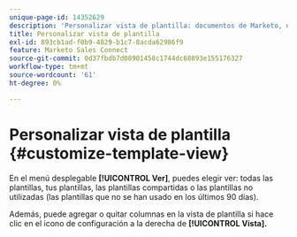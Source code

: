 ```yaml
---
unique-page-id: 14352629
description: 'Personalizar vista de plantilla: documentos de Marketo, documentación del producto'
title: Personalizar vista de plantilla
exl-id: 893cb1ad-f0b9-4829-b1c7-8acda62986f9
feature: Marketo Sales Connect
source-git-commit: 0d37fbdb7d08901458c1744dc68893e155176327
workflow-type: tm+mt
source-wordcount: '61'
ht-degree: 0%

---
```


# Personalizar vista de plantilla {#customize-template-view}

En el menú desplegable **[!UICONTROL Ver]**, puedes elegir ver: todas las plantillas, tus plantillas, las plantillas compartidas o las plantillas no utilizadas (las plantillas que no se han usado en los últimos 90 días).

Además, puede agregar o quitar columnas en la vista de plantilla si hace clic en el icono de configuración a la derecha de **[!UICONTROL Vista].**
